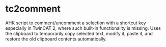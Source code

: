 # tc2comment
AHK script to comment/uncomment a selection with a shortcut key especially in TwinCAT 2, where such built-in functionality is missing. Uses the clipboard to temporarily copy selected text, modify it, paste it, and restore the old clipboard contents automatically.

